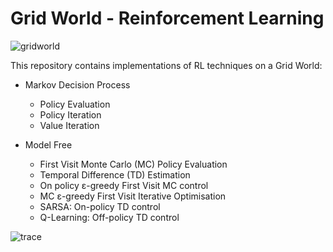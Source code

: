 # Grid World - Reinforcement Learning
![gridworld](https://user-images.githubusercontent.com/71031687/111219221-71012100-85e0-11eb-8d5e-ea1994f97ecd.png)

This repository contains implementations of RL techniques on a Grid World:

* Markov Decision Process
  - Policy Evaluation
  - Policy Iteration
  - Value Iteration

* Model Free
  - First Visit Monte Carlo (MC) Policy Evaluation
  - Temporal Difference (TD) Estimation
  - On policy ε-greedy First Visit MC control
  - MC ε-greedy First Visit Iterative Optimisation
  - SARSA: On-policy TD control
  - Q-Learning: Off-policy TD control



![trace](https://user-images.githubusercontent.com/71031687/111219256-7b231f80-85e0-11eb-834d-9a7d01c082c4.png)

